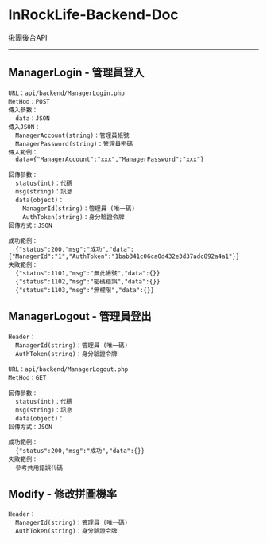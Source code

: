 # InRockLife-Backend-Doc
揪團後台API

***
## ManagerLogin - 管理員登入
```
URL：api/backend/ManagerLogin.php
MetHod：POST
傳入參數：
  data：JSON
傳入JSON：
  ManagerAccount(string)：管理員帳號
  ManagerPassword(string)：管理員密碼
傳入範例：
  data={"ManagerAccount":"xxx","ManagerPassword":"xxx"}
```

```
回傳參數：
  status(int)：代碼
  msg(string)：訊息
  data(object)：
    ManagerId(string)：管理員 (唯一碼)
    AuthToken(string)：身分驗證令牌
回傳方式：JSON
```

```
成功範例：
  {"status":200,"msg":"成功","data":{"ManagerId":"1","AuthToken":"1bab341c06ca0d432e3d37adc892a4a1"}}
失敗範例：
  {"status":1101,"msg":"無此帳號","data":{}}
  {"status":1102,"msg":"密碼錯誤","data":{}}
  {"status":1103,"msg":"無權限","data":{}}
```

## ManagerLogout - 管理員登出
```
Header：
  ManagerId(string)：管理員 (唯一碼)
  AuthToken(string)：身分驗證令牌
```

```
URL：api/backend/ManagerLogout.php
MetHod：GET
```

```
回傳參數：
  status(int)：代碼
  msg(string)：訊息
  data(object)：
回傳方式：JSON
```

```
成功範例：
  {"status":200,"msg":"成功","data":{}}
失敗範例：
  參考共用錯誤代碼
```

## Modify - 修改拼圖機率
```
Header：
  ManagerId(string)：管理員 (唯一碼)
  AuthToken(string)：身分驗證令牌
```
